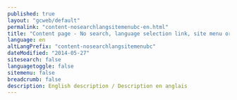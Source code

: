 ```yaml
---
published: true
layout: "gcweb/default"
permalink: "content-nosearchlangsitemenubc-en.html"
title: "Content page - No search, language selection link, site menu or breadcrumb trail - GC Web Usability theme"
language: en
altLangPrefix: "content-nosearchlangsitemenubc"
dateModified: "2014-05-27"
sitesearch: false
languagetoggle: false
sitemenu: false
breadcrumb: false
description: English description / Description en anglais
---
```


